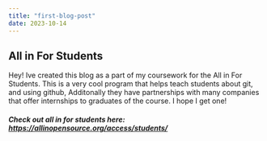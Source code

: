 ```yaml
---
title: "first-blog-post"
date: 2023-10-14
---
```


## All in For Students 
Hey! Ive created this blog as a part of my coursework for the All in For Students.
This is a very cool program that helps teach students about git, and using github,
Additonally they have partnerships with many companies that offer internships to graduates
of the course. I hope I get one!

##### Check out all in for students here: https://allinopensource.org/access/students/
